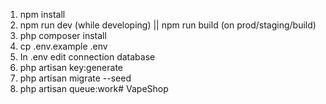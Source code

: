 1. npm install
2. npm run dev (while developing) || npm run build (on prod/staging/build)
3. php composer install
4. cp .env.example .env
5. In .env edit connection database
6. php artisan key:generate
7. php artisan migrate --seed
8. php artisan queue:work#   V a p e S h o p  
 